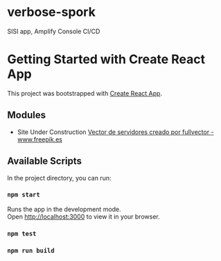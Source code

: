 # verbose-spork
SISI app, Amplify Console CI/CD

# Getting Started with Create React App

This project was bootstrapped with [Create React App](https://github.com/facebook/create-react-app).

## Modules

- Site Under Construction
<a href='https://www.freepik.es/vectores/servidores'>Vector de servidores creado por fullvector - www.freepik.es</a>


## Available Scripts

In the project directory, you can run:

### `npm start`
Runs the app in the development mode.\
Open [http://localhost:3000](http://localhost:3000) to view it in your browser.

### `npm test`

### `npm run build`